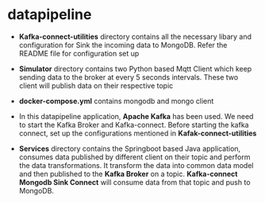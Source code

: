 # datapipeline

 - **Kafka-connect-utilities** directory contains all the necessary libary and configuration for Sink the incoming data to MongoDB. Refer the README file for configuration set up

- **Simulator** directory contains two Python based Mqtt Client which keep sending data to the broker at every 5 seconds intervals. These two client will publish data on their respective topic 

- **docker-compose.yml** contains mongodb and mongo client 

- In this datapipeline application, **Apache Kafka** has been used. We need to start the Kafka Broker and Kafka-connect. Before starting the kafka connect, set up the configurations mentioned in **Kafak-connect-utilities**

- **Services** directory contains the Springboot based Java application, consumes data published by different client on their topic and perform the data transformations. It transform the data into common data model and then published to the **Kafka Broker**  on a topic. **Kafka-connect Mongodb Sink Connect** will consume data from that topic and push to MongoDB.

